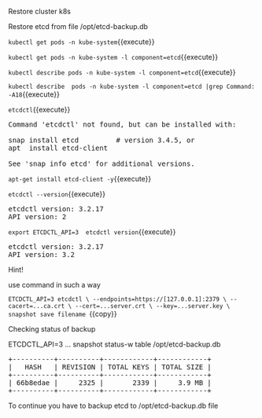 Restore cluster k8s

Restore etcd from file /opt/etcd-backup.db


`kubectl get pods -n kube-system`{{execute}}

`kubectl get pods -n kube-system -l component=etcd`{{execute}}

`kubectl describe pods -n kube-system -l component=etcd`{{execute}}

`kubectl describe  pods -n kube-system -l component=etcd |grep Command: -A18`{{execute}}

`etcdctl`{{execute}}
<pre>
Command 'etcdctl' not found, but can be installed with:

snap install etcd         # version 3.4.5, or
apt  install etcd-client

See 'snap info etcd' for additional versions.
</pre>

`apt-get install etcd-client -y`{{execute}}

`etcdctl --version`{{execute}}

<pre>
etcdctl version: 3.2.17
API version: 2
</pre>

`export ETCDCTL_API=3 
etcdctl version`{{execute}}
<pre>
etcdctl version: 3.2.17
API version: 3.2
</pre>


Hint!

use command in such a way

`ETCDCTL_API=3 etcdctl \
  --endpoints=https://[127.0.0.1]:2379 \
  --cacert=...ca.crt \
  --cert=...server.crt \
  --key=...server.key \
  snapshot save filename
  `{{copy}}

Checking status of backup

ETCDCTL_API=3 ... snapshot status-w table /opt/etcd-backup.db
<pre>
+----------+----------+------------+------------+
|   HASH   | REVISION | TOTAL KEYS | TOTAL SIZE |
+----------+----------+------------+------------+
| 66b8edae |     2325 |       2339 |     3.9 MB |
+----------+----------+------------+------------+
</pre>
To continue you have to backup etcd to /opt/etcd-backup.db file









